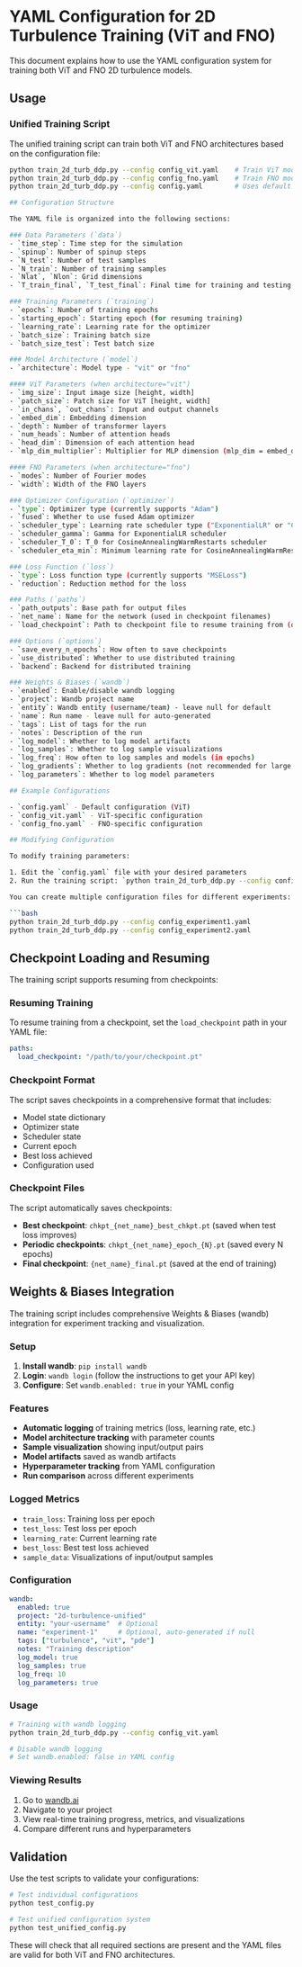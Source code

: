 # YAML Configuration for 2D Turbulence Training (ViT and FNO)

This document explains how to use the YAML configuration system for training both ViT and FNO 2D turbulence models.

## Usage

### Unified Training Script

The unified training script can train both ViT and FNO architectures based on the configuration file:

```bash
python train_2d_turb_ddp.py --config config_vit.yaml    # Train ViT model
python train_2d_turb_ddp.py --config config_fno.yaml    # Train FNO model
python train_2d_turb_ddp.py --config config.yaml        # Uses default config

## Configuration Structure

The YAML file is organized into the following sections:

### Data Parameters (`data`)
- `time_step`: Time step for the simulation
- `spinup`: Number of spinup steps
- `N_test`: Number of test samples
- `N_train`: Number of training samples
- `Nlat`, `Nlon`: Grid dimensions
- `T_train_final`, `T_test_final`: Final time for training and testing

### Training Parameters (`training`)
- `epochs`: Number of training epochs
- `starting_epoch`: Starting epoch (for resuming training)
- `learning_rate`: Learning rate for the optimizer
- `batch_size`: Training batch size
- `batch_size_test`: Test batch size

### Model Architecture (`model`)
- `architecture`: Model type - "vit" or "fno"

#### ViT Parameters (when architecture="vit")
- `img_size`: Input image size [height, width]
- `patch_size`: Patch size for ViT [height, width]
- `in_chans`, `out_chans`: Input and output channels
- `embed_dim`: Embedding dimension
- `depth`: Number of transformer layers
- `num_heads`: Number of attention heads
- `head_dim`: Dimension of each attention head
- `mlp_dim_multiplier`: Multiplier for MLP dimension (mlp_dim = embed_dim * multiplier)

#### FNO Parameters (when architecture="fno")
- `modes`: Number of Fourier modes
- `width`: Width of the FNO layers

### Optimizer Configuration (`optimizer`)
- `type`: Optimizer type (currently supports "Adam")
- `fused`: Whether to use fused Adam optimizer
- `scheduler_type`: Learning rate scheduler type ("ExponentialLR" or "CosineAnnealingWarmRestarts")
- `scheduler_gamma`: Gamma for ExponentialLR scheduler
- `scheduler_T_0`: T_0 for CosineAnnealingWarmRestarts scheduler
- `scheduler_eta_min`: Minimum learning rate for CosineAnnealingWarmRestarts

### Loss Function (`loss`)
- `type`: Loss function type (currently supports "MSELoss")
- `reduction`: Reduction method for the loss

### Paths (`paths`)
- `path_outputs`: Base path for output files
- `net_name`: Name for the network (used in checkpoint filenames)
- `load_checkpoint`: Path to checkpoint file to resume training from (optional - leave empty to start from scratch)

### Options (`options`)
- `save_every_n_epochs`: How often to save checkpoints
- `use_distributed`: Whether to use distributed training
- `backend`: Backend for distributed training

### Weights & Biases (`wandb`)
- `enabled`: Enable/disable wandb logging
- `project`: Wandb project name
- `entity`: Wandb entity (username/team) - leave null for default
- `name`: Run name - leave null for auto-generated
- `tags`: List of tags for the run
- `notes`: Description of the run
- `log_model`: Whether to log model artifacts
- `log_samples`: Whether to log sample visualizations
- `log_freq`: How often to log samples and models (in epochs)
- `log_gradients`: Whether to log gradients (not recommended for large models)
- `log_parameters`: Whether to log model parameters

## Example Configurations

- `config.yaml` - Default configuration (ViT)
- `config_vit.yaml` - ViT-specific configuration
- `config_fno.yaml` - FNO-specific configuration

## Modifying Configuration

To modify training parameters:

1. Edit the `config.yaml` file with your desired parameters
2. Run the training script: `python train_2d_turb_ddp.py --config config.yaml`

You can create multiple configuration files for different experiments:

```bash
python train_2d_turb_ddp.py --config config_experiment1.yaml
python train_2d_turb_ddp.py --config config_experiment2.yaml
```

## Checkpoint Loading and Resuming

The training script supports resuming from checkpoints:

### Resuming Training

To resume training from a checkpoint, set the `load_checkpoint` path in your YAML file:

```yaml
paths:
  load_checkpoint: "/path/to/your/checkpoint.pt"
```

### Checkpoint Format

The script saves checkpoints in a comprehensive format that includes:
- Model state dictionary
- Optimizer state
- Scheduler state
- Current epoch
- Best loss achieved
- Configuration used


### Checkpoint Files

The script automatically saves checkpoints:
- **Best checkpoint**: `chkpt_{net_name}_best_chkpt.pt` (saved when test loss improves)
- **Periodic checkpoints**: `chkpt_{net_name}_epoch_{N}.pt` (saved every N epochs)
- **Final checkpoint**: `{net_name}_final.pt` (saved at the end of training)

## Weights & Biases Integration

The training script includes comprehensive Weights & Biases (wandb) integration for experiment tracking and visualization.

### Setup

1. **Install wandb**: `pip install wandb`
2. **Login**: `wandb login` (follow the instructions to get your API key)
3. **Configure**: Set `wandb.enabled: true` in your YAML config

### Features

- **Automatic logging** of training metrics (loss, learning rate, etc.)
- **Model architecture tracking** with parameter counts
- **Sample visualization** showing input/output pairs
- **Model artifacts** saved as wandb artifacts
- **Hyperparameter tracking** from YAML configuration
- **Run comparison** across different experiments

### Logged Metrics

- `train_loss`: Training loss per epoch
- `test_loss`: Test loss per epoch  
- `learning_rate`: Current learning rate
- `best_loss`: Best test loss achieved
- `sample_data`: Visualizations of input/output samples

### Configuration

```yaml
wandb:
  enabled: true
  project: "2d-turbulence-unified"
  entity: "your-username"  # Optional
  name: "experiment-1"     # Optional, auto-generated if null
  tags: ["turbulence", "vit", "pde"]
  notes: "Training description"
  log_model: true
  log_samples: true
  log_freq: 10
  log_parameters: true
```

### Usage

```bash
# Training with wandb logging
python train_2d_turb_ddp.py --config config_vit.yaml

# Disable wandb logging
# Set wandb.enabled: false in YAML config
```

### Viewing Results

1. Go to [wandb.ai](https://wandb.ai)
2. Navigate to your project
3. View real-time training progress, metrics, and visualizations
4. Compare different runs and hyperparameters

## Validation

Use the test scripts to validate your configurations:

```bash
# Test individual configurations
python test_config.py

# Test unified configuration system
python test_unified_config.py
```

These will check that all required sections are present and the YAML files are valid for both ViT and FNO architectures.
